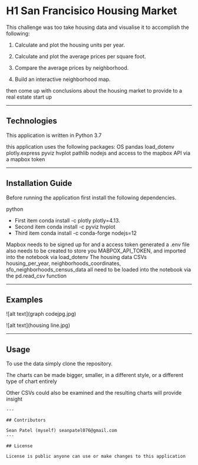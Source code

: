 # H1 San Francisico Housing Market

This challenge was too take housing data and visualise it to accomplish the following:

1. Calculate and plot the housing units per year.

2. Calculate and plot the average prices per square foot.

3. Compare the average prices by neighborhood.

4. Build an interactive neighborhood map.

then come up with conclusions about the housing market to provide to a real estate start up



---

## Technologies
This application is written in Python 3.7

this application uses the following packages:
OS 
pandas
load_dotenv
plotly.express
pyviz hvplot
pathlib
nodejs 
and access to the mapbox API via a mapbox token 


---

## Installation Guide

Before running the application first install the following dependencies.

python
- First item  conda install -c plotly plotly=4.13.
- Second item conda install -c pyviz hvplot
- Third item conda install -c conda-forge nodejs=12
  
Mapbox needs to be signed up for and a access token generated
a .env file also needs to be created to store you MABPOX_API_TOKEN, and imported into the notebook via load_dotenv
The housing data CSVs housing_per_year, neighborhoods_coordinates, sfo_neighborhoods_census_data all need to be loaded into the notebook via the pd.read_csv function

---

## Examples

![alt text](graph codejpg.jpg)

![alt text](housing line.jpg)

---

## Usage

To use the data simply clone the repository.

The charts can be made bigger, smaller, in a different style, or a different type of chart entirely

Other CSVs could also be examined and the resulting charts will provide insight 
```
---

## Contributors

Sean Patel (myself) seanpatel076@gmail.com
---

## License

License is public anyone can use or make changes to this application
